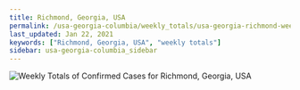 ```yaml
---
title: Richmond, Georgia, USA
permalink: /usa-georgia-columbia/weekly_totals/usa-georgia-richmond-weekly_totals.html
last_updated: Jan 22, 2021
keywords: ["Richmond, Georgia, USA", "weekly totals"]
sidebar: usa-georgia-columbia_sidebar
---
```


![Weekly Totals of Confirmed Cases for Richmond, Georgia, USA](/covid_tracker/images/graphs/usa-georgia-richmond-weekly_totals_graph.png)
